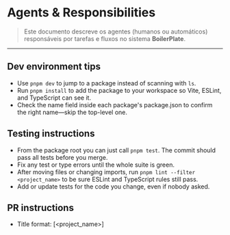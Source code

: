 # **Agents & Responsibilities**

> Este documento descreve os agentes (humanos ou automáticos) responsáveis por tarefas e fluxos no sistema **BoilerPlate**.

---

## Dev environment tips

- Use `pnpm dev` to jump to a package instead of scanning with `ls`.
- Run `pnpm install` to add the package to your workspace so Vite, ESLint, and TypeScript can see it.
- Check the name field inside each package's package.json to confirm the right name—skip the top-level one.

## Testing instructions

- From the package root you can just call `pnpm test`. The commit should pass all tests before you merge.
- Fix any test or type errors until the whole suite is green.
- After moving files or changing imports, run `pnpm lint --filter <project_name>` to be sure ESLint and TypeScript rules still pass.
- Add or update tests for the code you change, even if nobody asked.

## PR instructions

- Title format: [<project_name>] <Title>
- Always run `pnpm lint` and `pnpm test` before committing.

## **1. Visão Geral**

O projeto adota o conceito de “agentes” para representar tarefas automatizadas ou papéis definidos no sistema.  
Cada agente possui uma responsabilidade clara e atua de forma independente, comunicando-se via API, eventos SSE ou filas.

---

## **2. Agentes Principais**

| Agente             | Tipo               | Função                                                                                        | Localização   | Observações                                    |
| ------------------ | ------------------ | --------------------------------------------------------------------------------------------- | ------------- | ---------------------------------------------- |
| **Frontend**       | Humano / Interface | Interação com o usuário, envio de requisições à API central e exibição de respostas via i18n. | `/app/`       | Usa `services/api.ts` e SSE para atualizações. |
| **Backend**        | FastApi            | Processamento das requisições, execução das funções SQL, api restfull.                        | Python 3.14   | Centraliza lógica de negócio.                  |
| **Email**          | Sistema de Emails  | Disparo de e-mails,                                                                           | BackEnd       | Sistema em TypeScript e WindMill.              |
| **Automação**      | Automático (n8n)   | Quando necessario.                                                                            | n8n Server    | Ouve eventos do backend.                       |
| **Banco de Dados** | Sistema            | Execução das funções SQL e triggers.                                                          | PostgreSQL 18 | Garante integridade e performance.             |

---

## **3. Fluxo de Comunicação**

1. O **Frontend** envia requisições à **API Central**.
2. O **Backend (FastApi)** executa funções SQL (`fnc_...`) e triggers no banco.
3. O **Banco** aciona eventos (logs, filas) automaticamente.
4. O **FastApi** escuta eventos e dispara e-mails, notificações ou integrações.
5. O **n8n** somente quando é chamado, não é usado o tempo inteiro.
6. O **Frontend** recebe atualizações via **SSE**.

---

## **4. Manutenção de Agentes**

- Cada agente deve ter logs próprios e política de monitoramento.
- Alterações em automações (n8n) devem ser documentadas com versão e data.
- Recomenda-se testar cada fluxo em ambiente de staging antes de produção.

---

**Observação:** Este documento deve ser atualizado sempre que novos agentes, automações ou integrações forem criados.
